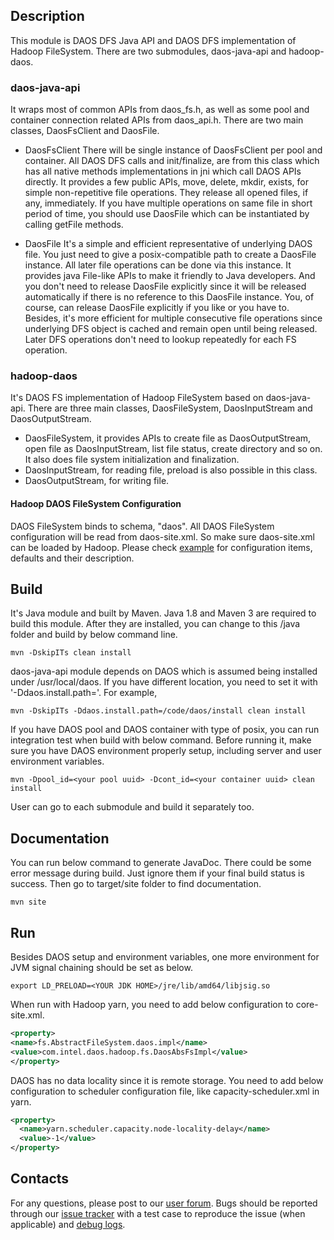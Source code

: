 ## Description
This module is DAOS DFS Java API and DAOS DFS implementation of Hadoop FileSystem. There are two submodules,
daos-java-api and hadoop-daos.

### daos-java-api
It wraps most of common APIs from daos_fs.h, as well as some pool and container connection related APIs from
daos_api.h. There are two main classes, DaosFsClient and DaosFile.

* DaosFsClient
There will be single instance of DaosFsClient per pool and container. All DAOS DFS calls and init/finalize, are from
this class which has all native methods implementations in jni which call DAOS APIs directly. It provides a few public
APIs, move, delete, mkdir, exists, for simple non-repetitive file operations. They release all opened files, if any,
immediately. If you have multiple operations on same file in short period of time, you should use DaosFile which can be
instantiated by calling getFile methods.

* DaosFile
It's a simple and efficient representative of underlying DAOS file. You just need to give a posix-compatible path to
create a DaosFile instance. All later file operations can be done via this instance. It provides java File-like APIs to
make it friendly to Java developers. And you don't need to release DaosFile explicitly since it will be released
automatically if there is no reference to this DaosFile instance. You, of course, can release DaosFile explicitly if
you like or you have to. Besides, it's more efficient for multiple consecutive file operations since underlying DFS
object is cached and remain open until being released. Later DFS operations don't
need to lookup repeatedly for each FS operation.

### hadoop-daos
It's DAOS FS implementation of Hadoop FileSystem based on daos-java-api. There are three main classes, DaosFileSystem,
DaosInputStream and DaosOutputStream.

* DaosFileSystem, it provides APIs to create file as DaosOutputStream, open file as DaosInputStream, list file
    status, create directory and so on. It also does file system initialization and finalization.
* DaosInputStream, for reading file, preload is also possible in this class.
* DaosOutputStream, for writing file.

#### Hadoop DAOS FileSystem Configuration
DAOS FileSystem binds to schema, "daos". All DAOS FileSystem configuration will be read from daos-site.xml. So make
sure daos-site.xml can be loaded by Hadoop. Please check [example](hadoop-daos/src/main/resources/daos-site-example.xml)
for configuration items, defaults and their description.

## Build
It's Java module and built by Maven. Java 1.8 and Maven 3 are required to build this module. After they are installed,
you can change to this <DAOS>/java folder and build by below command line.

    mvn -DskipITs clean install

daos-java-api module depends on DAOS which is assumed being installed under /usr/local/daos. If you have different
location, you need to set it with '-Ddaos.install.path=<your DAOS install dir>'. For example,

    mvn -DskipITs -Ddaos.install.path=/code/daos/install clean install

If you have DAOS pool and DAOS container with type of posix, you can run integration test when build with below command.
Before running it, make sure you have DAOS environment properly setup, including server and user environment variables.

    mvn -Dpool_id=<your pool uuid> -Dcont_id=<your container uuid> clean install

User can go to each submodule and build it separately too. 

## Documentation
You can run below command to generate JavaDoc. There could be some error message during build. Just ignore them if your
final build status is success. Then go to target/site folder to find documentation.

    mvn site

## Run
Besides DAOS setup and environment variables, one more environment for JVM signal chaining should be set as below.

    export LD_PRELOAD=<YOUR JDK HOME>/jre/lib/amd64/libjsig.so

When run with Hadoop yarn, you need to add below configuration to core-site.xml.

```xml
<property>
<name>fs.AbstractFileSystem.daos.impl</name>
<value>com.intel.daos.hadoop.fs.DaosAbsFsImpl</value>
</property>
  ```

DAOS has no data locality since it is remote storage. You need to add below configuration to scheduler configuration
file, like capacity-scheduler.xml in yarn.

```xml
<property>
  <name>yarn.scheduler.capacity.node-locality-delay</name>
  <value>-1</value>
</property>
```

## Contacts
For any questions, please post to our [user forum](https://daos.groups.io/g/daos). Bugs should be reported through our 
[issue tracker](https://jira.hpdd.intel.com/projects/DAOS) with a test case to reproduce the issue (when applicable) and
 [debug logs](./doc/debugging.md).